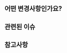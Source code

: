 ## 어떤 변경사항인가요?
<!-- 이 PR에서 변경한 내용을 간략히 설명해주세요 -->

## 관련된 이슈
<!-- 이 PR이 해결하는 이슈 번호를 적어주세요 (예: #123) -->

## 참고사항
<!-- 이 PR과 관련해 참고해야할 사항이 있다면 적어주세요 -->